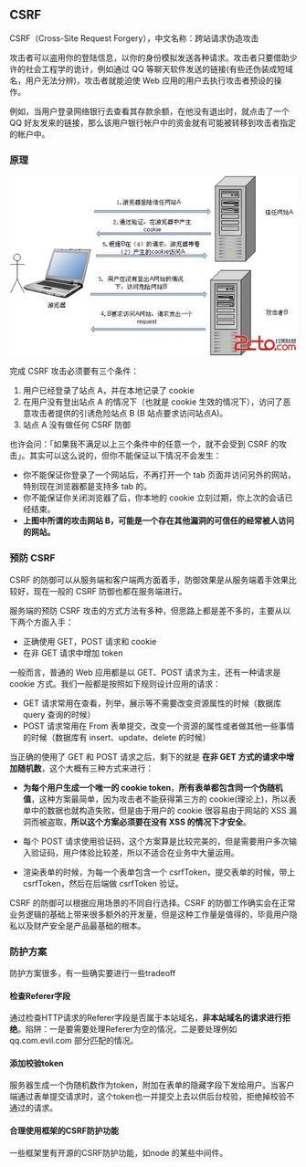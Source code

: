 ## CSRF
CSRF（Cross-Site Request Forgery），中文名称：跨站请求伪造攻击

攻击者可以盗用你的登陆信息，以你的身份模拟发送各种请求。攻击者只要借助少许的社会工程学的诡计，例如通过 QQ 等聊天软件发送的链接(有些还伪装成短域名，用户无法分辨)，攻击者就能迫使 Web 应用的用户去执行攻击者预设的操作。

例如，当用户登录网络银行去查看其存款余额，在他没有退出时，就点击了一个 QQ 好友发来的链接，那么该用户银行帐户中的资金就有可能被转移到攻击者指定的帐户中。

### 原理
![](image/csrf0.jpg)

完成 CSRF 攻击必须要有三个条件：

1. 用户已经登录了站点 A，并在本地记录了 cookie
2. 在用户没有登出站点 A 的情况下（也就是 cookie 生效的情况下），访问了恶意攻击者提供的引诱危险站点 B (B 站点要求访问站点A)。
3. 站点 A 没有做任何 CSRF 防御

也许会问：「如果我不满足以上三个条件中的任意一个，就不会受到 CSRF 的攻击」。其实可以这么说的，但你不能保证以下情况不会发生：

 - 你不能保证你登录了一个网站后，不再打开一个 tab 页面并访问另外的网站，特别现在浏览器都是支持多 tab 的。
 - 你不能保证你关闭浏览器了后，你本地的 cookie 立刻过期，你上次的会话已经结束。
 - **上图中所谓的攻击网站 B，可能是一个存在其他漏洞的可信任的经常被人访问的网站。**

### 预防 CSRF
CSRF 的防御可以从服务端和客户端两方面着手，防御效果是从服务端着手效果比较好，现在一般的 CSRF 防御也都在服务端进行。

服务端的预防 CSRF 攻击的方式方法有多种，但思路上都是差不多的，主要从以下两个方面入手：

 - 正确使用 GET，POST 请求和 cookie
 - 在非 GET 请求中增加 token

一般而言，普通的 Web 应用都是以 GET、POST 请求为主，还有一种请求是 cookie 方式。我们一般都是按照如下规则设计应用的请求：

 - GET 请求常用在查看，列举，展示等不需要改变资源属性的时候（数据库 query 查询的时候）
 - POST 请求常用在 From 表单提交，改变一个资源的属性或者做其他一些事情的时候（数据库有 insert、update、delete 的时候）


 当正确的使用了 GET 和 POST 请求之后，剩下的就是 **在非 GET 方式的请求中增加随机数**，这个大概有三种方式来进行：

 - **为每个用户生成一个唯一的 cookie token**，**所有表单都包含同一个伪随机值**，这种方案最简单，因为攻击者不能获得第三方的 cookie(理论上)，所以表单中的数据也就构造失败，但是由于用户的 cookie 很容易由于网站的 XSS 漏洞而被盗取，**所以这个方案必须要在没有 XSS 的情况下才安全**。

 - 每个 POST 请求使用验证码，这个方案算是比较完美的，但是需要用户多次输入验证码，用户体验比较差，所以不适合在业务中大量运用。

 - 渲染表单的时候，为每一个表单包含一个 csrfToken，提交表单的时候，带上 csrfToken，然后在后端做 csrfToken 验证。

CSRF 的防御可以根据应用场景的不同自行选择。CSRF 的防御工作确实会在正常业务逻辑的基础上带来很多额外的开发量，但是这种工作量是值得的，毕竟用户隐私以及财产安全是产品最基础的根本。

### 防护方案
防护方案很多，有一些确实要进行一些tradeoff

#### 检查Referer字段
通过检查HTTP请求的Referer字段是否属于本站域名，**非本站域名的请求进行拒绝**。陷阱：一是要需要处理Referer为空的情况，二是要处理例如qq.com.evil.com 部分匹配的情况。

#### 添加校验token
服务器生成一个伪随机数作为token，附加在表单的隐藏字段下发给用户。当客户端通过表单提交请求时，这个token也一并提交上去以供后台校验，拒绝掉校验不通过的请求。

#### 合理使用框架的CSRF防护功能
一些框架里有开源的CSRF防护功能，如node 的某些中间件。
